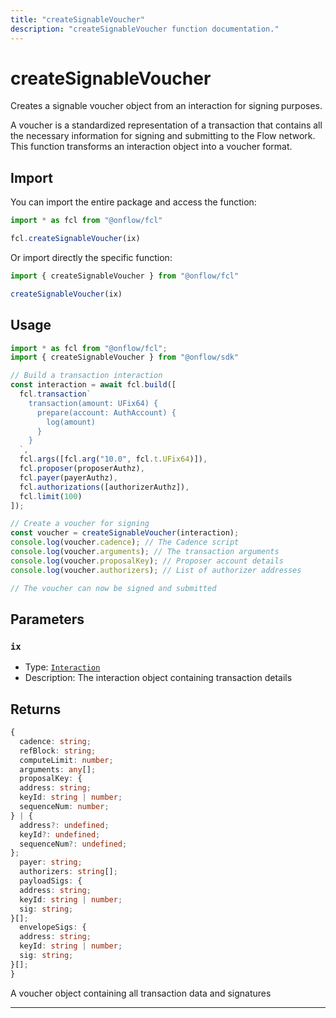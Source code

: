 ```yaml
---
title: "createSignableVoucher"
description: "createSignableVoucher function documentation."
---
```


<!-- THIS DOCUMENT IS AUTO-GENERATED FROM [onflow/fcl/../sdk/src/resolve/voucher.ts](https://github.com/onflow/fcl-js/tree/master/packages/fcl/../sdk/src/resolve/voucher.ts). DO NOT EDIT MANUALLY -->

# createSignableVoucher

Creates a signable voucher object from an interaction for signing purposes.

A voucher is a standardized representation of a transaction that contains all the necessary
information for signing and submitting to the Flow network. This function transforms an
interaction object into a voucher format.

## Import

You can import the entire package and access the function:

```typescript
import * as fcl from "@onflow/fcl"

fcl.createSignableVoucher(ix)
```

Or import directly the specific function:

```typescript
import { createSignableVoucher } from "@onflow/fcl"

createSignableVoucher(ix)
```

## Usage

```typescript
import * as fcl from "@onflow/fcl";
import { createSignableVoucher } from "@onflow/sdk"

// Build a transaction interaction
const interaction = await fcl.build([
  fcl.transaction`
    transaction(amount: UFix64) {
      prepare(account: AuthAccount) {
        log(amount)
      }
    }
  `,
  fcl.args([fcl.arg("10.0", fcl.t.UFix64)]),
  fcl.proposer(proposerAuthz),
  fcl.payer(payerAuthz),
  fcl.authorizations([authorizerAuthz]),
  fcl.limit(100)
]);

// Create a voucher for signing
const voucher = createSignableVoucher(interaction);
console.log(voucher.cadence); // The Cadence script
console.log(voucher.arguments); // The transaction arguments
console.log(voucher.proposalKey); // Proposer account details
console.log(voucher.authorizers); // List of authorizer addresses

// The voucher can now be signed and submitted
```

## Parameters

### `ix` 


- Type: [`Interaction`](../types#interaction)
- Description: The interaction object containing transaction details


## Returns

```typescript
{
  cadence: string;
  refBlock: string;
  computeLimit: number;
  arguments: any[];
  proposalKey: {
  address: string;
  keyId: string | number;
  sequenceNum: number;
} | {
  address?: undefined;
  keyId?: undefined;
  sequenceNum?: undefined;
};
  payer: string;
  authorizers: string[];
  payloadSigs: {
  address: string;
  keyId: string | number;
  sig: string;
}[];
  envelopeSigs: {
  address: string;
  keyId: string | number;
  sig: string;
}[];
}
```


A voucher object containing all transaction data and signatures

---